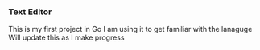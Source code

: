 ### Text Editor
This is my first project in Go
I am using it to get familiar with the lanaguge
Will update this as I make progress
